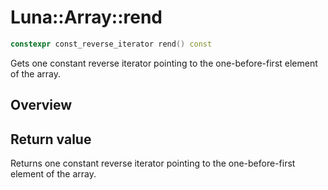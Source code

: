# Luna::Array::rend

```c++
constexpr const_reverse_iterator rend() const
```

Gets one constant reverse iterator pointing to the one-before-first element of the array. 

## Overview


## Return value
Returns one constant reverse iterator pointing to the one-before-first element of the array. 

